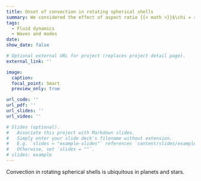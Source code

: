 ```yaml
---
title: Onset of convection in rotating spherical shells
summary: We considered the effect of aspect ratio {{< math >}}$\chi = r_i/r_o${{< /math >}}
tags:
  - Fluid dynamics
  - Waves and modes
date:
show_date: false

# Optional external URL for project (replaces project detail page).
external_link: ''

image:
  caption:
  focal_point: Smart
  preview_only: true

url_code: ''
url_pdf: ''
url_slides: ''
url_video: ''

# Slides (optional).
#   Associate this project with Markdown slides.
#   Simply enter your slide deck's filename without extension.
#   E.g. `slides = "example-slides"` references `content/slides/example-slides.md`.
#   Otherwise, set `slides = ""`.
# slides: example
---
```


Convection in rotating spherical shells is ubiquitous in planets and stars.